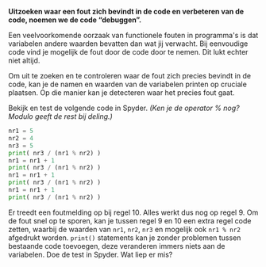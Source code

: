 **Uitzoeken waar een fout zich bevindt in de code en verbeteren van de code, noemen we de code “debuggen”.**

Een veelvoorkomende oorzaak van functionele fouten in programma's is dat
variabelen andere waarden bevatten dan wat jij verwacht. Bij eenvoudige code vind je mogelijk de fout door de code door te nemen. Dit lukt echter niet altijd. 

Om uit te zoeken en te controleren waar de fout zich precies bevindt in de code,
kan je de namen en waarden van de variabelen printen op cruciale plaatsen. Op die manier kan je detecteren waar het precies fout gaat.

Bekijk en test de volgende code in Spyder. 
*(Ken je de operator % nog? Modulo geeft de rest bij deling.)*

```python
nr1 = 5
nr2 = 4
nr3 = 5
print( nr3 / (nr1 % nr2) )
nr1 = nr1 + 1
print( nr3 / (nr1 % nr2) )
nr1 = nr1 + 1
print( nr3 / (nr1 % nr2) )
nr1 = nr1 + 1
print( nr3 / (nr1 % nr2) )
```

Er treedt een foutmelding op bij regel 10. Alles werkt dus nog op regel 9. Om de fout snel op te sporen, kan je tussen regel 9 en 10 een extra regel code zetten, waarbij de waarden van
`nr1`, `nr2`, `nr3` en mogelijk ook `nr1 % nr2` afgedrukt worden. 
`print()` statements kan je zonder problemen tussen bestaande code toevoegen,
deze veranderen immers niets aan de variabelen. Doe de test in Spyder. Wat liep er mis?
